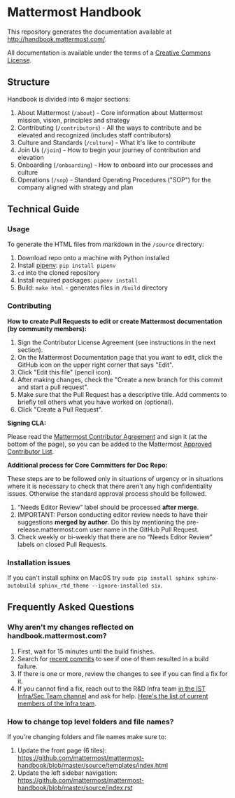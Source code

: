 # Mattermost Handbook 

This repository generates the documentation available at http://handbook.mattermost.com/.

All documentation is available under the terms of a [Creative Commons License](http://creativecommons.org/licenses/by-nc-sa/3.0/).

## Structure 

Handbook is divided into 6 major sections: 

1. About Mattermost (`/about`) - Core information about Mattermost mission, vision, principles and strategy
2. Contributing (`/contributors`) - All the ways to contribute and be elevated and recognized (includes staff contributors) 
3. Culture and Standards (`/culture`) - What it's like to contribute 
4. Join Us (`/join`) - How to begin your journey of contribution and elevation 
5. Onboarding (`/onboarding`) - How to onboard into our processes and culture 
6. Operations (`/sop`) - Standard Operating Procedures ("SOP") for the company aligned with strategy and plan 

## Technical Guide 

### Usage

To generate the HTML files from markdown in the `/source` directory:

1. Download repo onto a machine with Python installed
2. Install [pipenv](https://docs.pipenv.org/): `pip install pipenv`
3. `cd` into the cloned repository
4. Install required packages: `pipenv install`
5. Build: `make html` - generates files in `/build` directory

### Contributing

**How to create Pull Requests to edit or create Mattermost documentation (by community members):**

1. Sign the Contributor License Agreement (see instructions in the next section).
3. On the Mattermost Documentation page that you want to edit, click the GitHub icon on the upper right corner that says "Edit".
4. Click "Edit this file" (pencil icon).
5. After making changes, check the "Create a new branch for this commit and start a pull request".
6. Make sure that the Pull Request has a descriptive title. Add comments to briefly tell others what you have worked on (optional).
7. Click "Create a Pull Request".

**Signing CLA:**

Please read the [Mattermost Contributor Agreement](http://www.mattermost.org/mattermost-contributor-agreement/) and sign it (at the bottom of the page), so you can be added to the Mattermost [Approved Contributor List](https://docs.google.com/spreadsheets/d/1NTCeG-iL_VS9bFqtmHSfwETo5f-8MQ7oMDE5IUYJi_Y/pubhtml?gid=0&single=true).

**Additional process for Core Committers for Doc Repo:**

These steps are to be followed only in situations of urgency or in situations where it is necessary to check that there aren't any high confidentiality issues. Otherwise the standard approval process should be followed.

1. “Needs Editor Review” label should be processed **after merge**.
2. IMPORTANT: Person conducting editor review needs to have their suggestions **merged by author**. Do this by mentioning the pre-release.mattermost.com user name in the GitHub Pull Request.
3. Check weekly or bi-weekly that there are no “Needs Editor Review” labels on closed Pull Requests.

### Installation issues

If you can't install sphinx on MacOS try `sudo pip install sphinx sphinx-autobuild sphinx_rtd_theme --ignore-installed six`.

## Frequently Asked Questions

### Why aren't my changes reflected on handbook.mattermost.com?

1. First, wait for 15 minutes until the build finishes.
2. Search for [recent commits](https://github.com/mattermost/mattermost-handbook/commits/master) to see if one of them resulted in a build failure.
3. If there is one or more, review the changes to see if you can find a fix for it.
4. If you cannot find a fix, reach out to the R&D Infra team [in the IST Infra/Sec Team channel](https://community-release.mattermost.com/private-core/channels/infrasec-team) and ask for help. [Here's the list of current members of the Infra team](https://developers.mattermost.com/internal/rd-teams/#ops-infra-team).

### How to change top level folders and file names?

If you're changing folders and file names make sure to: 

1. Update the front page (6 tiles): https://github.com/mattermost/mattermost-handbook/blob/master/source/templates/index.html
2. Update the left sidebar navigation: https://github.com/mattermost/mattermost-handbook/blob/master/source/index.rst
